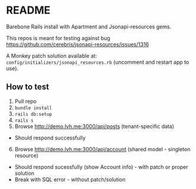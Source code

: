 # README

Barebone Rails install with Apartment and Jsonapi-resources gems.

This repos is meant for testing against bug https://github.com/cerebris/jsonapi-resources/issues/1316

A Monkey patch solution available at: `config/initializers/jsonapi_resources.rb` (uncomment and restart app to use).

## How to test

1. Pull repo
2. `bundle install`
3. `rails db:setup`
4. `rails s`
5. Browse http://demo.lvh.me:3000/api/posts (tenant-specific data)
  * Should respond successfully
6. Browse http://demo.lvh.me:3000/api/account (shared model - singleton resource)
  * Should respond sucessfully (show Account info) - with patch or proper solution
  * Break with SQL error - without patch/solution
